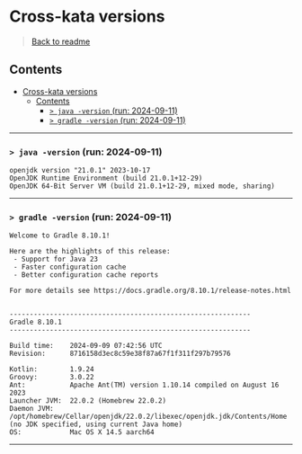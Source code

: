 # Cross-kata versions

> [Back to readme](../README.md)
## Contents
- [Cross-kata versions](#cross-kata-versions)
  - [Contents](#contents)
    - [`> java -version`  (run: 2024-09-11)](#-java--version--run-2024-09-11)
    - [`> gradle -version` (run: 2024-09-11)](#-gradle--version-run-2024-09-11)

---
### `> java -version`  (run: 2024-09-11)
```
openjdk version "21.0.1" 2023-10-17
OpenJDK Runtime Environment (build 21.0.1+12-29)
OpenJDK 64-Bit Server VM (build 21.0.1+12-29, mixed mode, sharing)
```
---

### `> gradle -version` (run: 2024-09-11)

```
Welcome to Gradle 8.10.1!

Here are the highlights of this release:
 - Support for Java 23
 - Faster configuration cache
 - Better configuration cache reports

For more details see https://docs.gradle.org/8.10.1/release-notes.html


------------------------------------------------------------
Gradle 8.10.1
------------------------------------------------------------

Build time:    2024-09-09 07:42:56 UTC
Revision:      8716158d3ec8c59e38f87a67f1f311f297b79576

Kotlin:        1.9.24
Groovy:        3.0.22
Ant:           Apache Ant(TM) version 1.10.14 compiled on August 16 2023
Launcher JVM:  22.0.2 (Homebrew 22.0.2)
Daemon JVM:    /opt/homebrew/Cellar/openjdk/22.0.2/libexec/openjdk.jdk/Contents/Home (no JDK specified, using current Java home)
OS:            Mac OS X 14.5 aarch64
```
---